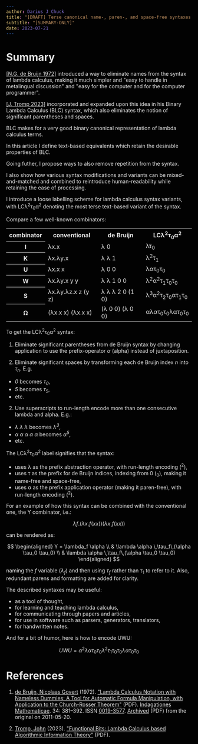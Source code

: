 ```yaml
---
author: Darius J Chuck
title: "[DRAFT] Terse canonical name-, paren-, and space-free syntaxes for lambda calculus"
subtitle: "[SUMMARY-ONLY]"
date: 2023-07-21
---
```


<style>
@media screen {
  html {
    /* todo: use for publishing a dark-mode draft: */
    filter: invert(1);
  }
}
@media print {
  .pagebreak { page-break-before: always; }
}
</style>

<div class="pagebreak"> </div>

# Summary

[[N.G. de Bruijn 1972]](#debruijn) introduced a way to eliminate names from the syntax of lambda calculus, making it much simpler and "easy to handle in metalingual discussion" and "easy for the computer and for the computer programmer". 

[[J. Tromp 2023]](#tromp) incorporated and expanded upon this idea in his Binary Lambda Calculus (BLC) syntax, which also eliminates the notion of significant parentheses and spaces.

BLC makes for a very good binary canonical representation of lambda calculus terms.

In this article I define text-based equivalents which retain the desirable properties of BLC.

Going futher, I propose ways to also remove repetition from the syntax.

I also show how various syntax modifications and variants can be mixed-and-matched and combined to reintroduce human-readability while retaining the ease of processing.

I introduce a loose labelling scheme for lambda calculus syntax variants, with LCλ<sup>2</sup>τ<sub>0</sub>α<sup>2</sup> denoting the most terse text-based variant of the syntax.

Compare a few well-known combinators:

<table>
<tr>
  <th>combinator</th>
  <th>conventional</th>
  <th>de Bruijn</th>
  <th>LCλ<sup>2</sup>τ<sub>0</sub>α<sup>2</sup></th>
</tr>
<tr>
  <th>I</th>
  <td>λx.x</td>
  <td>λ 0</td>
  <td>λτ<sub>0</sub></td>
</tr>
<tr>
  <th>K</th>
  <td>λx.λy.x</td>
  <td>λ λ 1</td>
  <td>λ<sup>2</sup>τ<sub>1</sub></td>
</tr>
<tr>
  <th>U</th>
  <td>λx.x x</td>
  <td>λ 0 0</td>
  <td>λατ<sub>0</sub>τ<sub>0</sub></td>
</tr>
<tr>
  <th>W</th>
  <td>λx.λy.x y y</td>
  <td>λ λ 1 0 0</td>
  <td>λ<sup>2</sup>α<sup>2</sup>τ<sub>1</sub>τ<sub>0</sub>τ<sub>0</sub></td>
</tr>
<tr>
  <th>S</th>
  <td>λx.λy.λz.x z (y z)</td>
  <td>λ λ λ 2 0 (1 0)</td>
  <td>λ<sup>3</sup>α<sup>2</sup>τ<sub>2</sub>τ<sub>0</sub>ατ<sub>1</sub>τ<sub>0</sub></td>
</tr>
<tr>
  <th>Ω</th>
  <td>(λx.x x) (λx.x x)</td>
  <td>(λ 0 0) (λ 0 0)</td>
  <td>αλατ<sub>0</sub>τ<sub>0</sub>λατ<sub>0</sub>τ<sub>0</sub></td>
</tr>
</table>

To get the LCλ<sup>2</sup>τ<sub>0</sub>α<sup>2</sup> syntax:

1. Eliminate significant parentheses from de Bruijn syntax by changing application to use the prefix-operator *α* (alpha) instead of juxtaposition.

3. Eliminate significant spaces by transforming each de Bruijn index *n* into *τ<sub>n</sub>*. E.g.
  * *0* becomes *τ<sub>0</sub>*,
  * *5* becomes *τ<sub>5</sub>*,
  * etc.

2. Use superscripts to run-length encode more than one consecutive lambda and alpha. E.g.:
  * *λ λ λ* becomes *λ<sup>3</sup>*, 
  * *α α α α α* becomes *α<sup>5</sup>*, 
  * etc.

<!-- todo: make these labels uniform thru the document -- make sure they are not messed up -->

The LCλ<sup>2</sup>τ<sub>0</sub>α<sup>2</sup> label signifies that the syntax: 

* uses λ as the prefix abstraction operator, with run-length encoding (<sup>2</sup>),
* uses τ as the prefix for de Bruijn indices, indexing from 0 (<sub>0</sub>), making it name-free and space-free, 
* uses α as the prefix application operator (making it paren-free), with run-length encoding (<sup>2</sup>).

For an example of how this syntax can be combined with the conventional one, the Y combinator, i.e.:

$$λf.(λx.f (x x)) (λx.f (x x))$$

can be rendered as:

$$
\begin{aligned}
Y = \lambda_f \alpha \\
& \lambda \alpha \,\tau_f\,(\alpha \tau_0 \tau_0) \\
& \lambda \alpha \,\tau_f\,(\alpha \tau_0 \tau_0)
\end{aligned}
$$

naming the *f* variable ($\lambda_f$) and then using $\tau_f$ rather than $\tau_1$ to refer to it. Also, redundant parens and formatting are added for clarity.

The described syntaxes may be useful:

* as a tool of thought, 
* for learning and teaching lambda calculus, 
* for communicating through papers and articles, 
* for use in software such as parsers, generators, translators, 
* for handwritten notes.

And for a bit of humor, here is how to encode UWU:

$$UWU = α^2λατ_0τ_0λ^2τ_1τ_0τ_0λατ_0τ_0$$

# References

1. <a name="debruijn"></a> [de Bruijn, Nicolaas Govert](https://en.wikipedia.org/wiki/Nicolaas_Govert_de_Bruijn) (1972). ["Lambda Calculus Notation with Nameless Dummies: A Tool for Automatic Formula Manipulation, with Application to the Church-Rosser Theorem"](http://alexandria.tue.nl/repository/freearticles/597619.pdf) (PDF). [Indagationes Mathematicae](https://en.wikipedia.org/wiki/Indagationes_Mathematicae). 34: 381–392. ISSN [0019-3577](https://www.worldcat.org/issn/0019-3577). [Archived](https://web.archive.org/web/20110520163316/http://alexandria.tue.nl/repository/freearticles/597619.pdf) (PDF) from the original on 2011-05-20.

3. <a name="tromp"></a> [Tromp, John](https://en.wikipedia.org/wiki/John_Tromp) (2023). ["Functional Bits: Lambda Calculus based
Algorithmic Information Theory"](https://tromp.github.io/cl/LC.pdf) (PDF).
